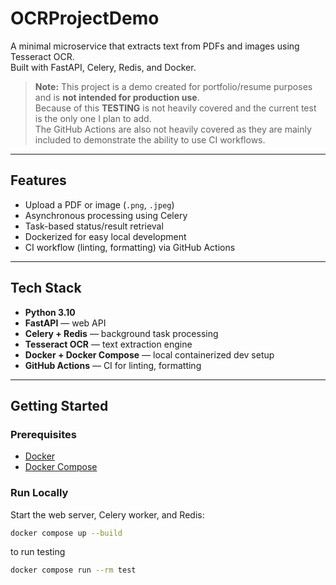 # **OCRProjectDemo**

A minimal microservice that extracts text from PDFs and images using Tesseract OCR.  
Built with FastAPI, Celery, Redis, and Docker.

> **Note:** This project is a demo created for portfolio/resume purposes and is **not intended for production use**.  
> Because of this **TESTING** is not heavily covered and the current test is the only one I plan to add.  
> The GitHub Actions are also not heavily covered as they are mainly included to demonstrate the ability to use CI workflows.

---

## Features

- Upload a PDF or image (`.png`, `.jpeg`)
- Asynchronous processing using Celery
- Task-based status/result retrieval
- Dockerized for easy local development
- CI workflow (linting, formatting) via GitHub Actions

---

## Tech Stack

- **Python 3.10**
- **FastAPI** — web API
- **Celery + Redis** — background task processing
- **Tesseract OCR** — text extraction engine
- **Docker + Docker Compose** — local containerized dev setup
- **GitHub Actions** — CI for linting, formatting

---

## Getting Started

### Prerequisites

- [Docker](https://www.docker.com/)
- [Docker Compose](https://docs.docker.com/compose/)

### Run Locally

Start the web server, Celery worker, and Redis:
```bash
docker compose up --build
```
to run testing
```bash
docker compose run --rm test
```